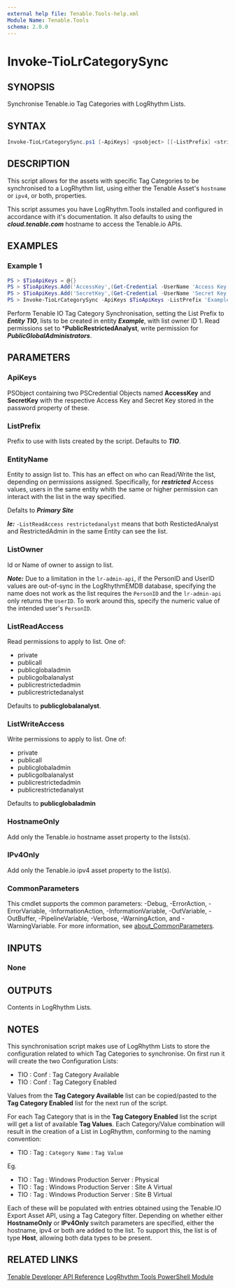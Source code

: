 ```yaml
---
external help file: Tenable.Tools-help.xml
Module Name: Tenable.Tools
schema: 2.0.0
---
```


# Invoke-TioLrCategorySync

## SYNOPSIS

Synchronise Tenable.io Tag Categories with LogRhythm Lists.

## SYNTAX

```powershell
Invoke-TioLrCategorySync.ps1 [-ApiKeys] <psobject> [[-ListPrefix] <string>] [[-EntityName] <string>] [-ListOwner] <Object> [[-ListReadAccess] <string>] [[-ListWriteAccess] <string>] [-HostnameOnly] [-IPv4Only] [<CommonParameters>]
```

## DESCRIPTION

This script allows for the assets with specific Tag Categories to be synchronised to a LogRhythm list, using either the Tenable Asset's `hostname` or `ipv4`, or both, properties.

This script assumes you have LogRhythm.Tools installed and configured in accordance with it's documentation.  It also defaults to using the ***cloud.tenable.com*** hostname to access the Tenable.io APIs.

## EXAMPLES

### Example 1

```powershell
PS > $TioApiKeys = @{}
PS > $TioApiKeys.Add('AccessKey',(Get-Credential -UserName 'Access Key'))
PS > $TioApiKeys.Add('SecretKey',(Get-Credential -UserName 'Secret Key'))
PS > Invoke-TioLrCategorySync -ApiKeys $TioApiKeys -ListPrefix 'Example TIO' -Entity Name 'Example' -ListOwner 1 -ListReadAccess 'publicrestrictedanalyst' -ListWriteAccess 'publicglobaladministrator' -HostnameOnly
```

Perform Tenable IO Tag Category Synchronisation, setting the List Prefix to ***Entity TIO***, lists to be created in entity ***Example***, with list owner ID 1.  Read permissions set to ***PublicRestrictedAnalyst**, write permission for ***PublicGlobalAdministrators***.

## PARAMETERS

### ApiKeys

PSObject containing two PSCredential Objects named **AccessKey** and **SecretKey** with the respective Access Key and Secret Key stored in the password property of these.

### ListPrefix

Prefix to use with lists created by the script.  Defaults to ***TIO***.

### EntityName

Entity to assign list to.  This has an effect on who can Read/Write the list, depending on permissions assigned.  Specifically, for ***restricted*** Access values, users in the same entity whith the same or higher permission can interact with the list in the way specified.

Defalts to ***Primary Site***

***Ie:*** `-ListReadAccess restrictedanalyst` means that both RestictedAnalyst and RestrictedAdmin in the same Entity can see the list.

### ListOwner

Id or Name of owner to assign to list.

***Note:*** Due to a limitation in the `lr-admin-api`, if the PersonID and UserID values are out-of-sync in the LogRhythmEMDB database, specifying the name does not work as the list requires the `PersonID` and the `lr-admin-api` only returns the `UserID`.  To work around this, specify the numeric value of the intended user's `PersonID`.

### ListReadAccess

Read permissions to apply to list.  One of:

* private
* publicall
* publicglobaladmin
* publicgolbalanalyst
* publicrestrictedadmin
* publicrestrictedanalyst

Defaults to **publicglobalanalyst**.

### ListWriteAccess

Write permissions to apply to list.  One of:

* private
* publicall
* publicglobaladmin
* publicgolbalanalyst
* publicrestrictedadmin
* publicrestrictedanalyst

Defaults to **publicglobaladmin**

### HostnameOnly

Add only the Tenable.io hostname asset property to the lists(s).

### IPv4Only

Add only the Tenable.io ipv4 asset property to the list(s).

### CommonParameters

This cmdlet supports the common parameters: -Debug, -ErrorAction, -ErrorVariable, -InformationAction, -InformationVariable, -OutVariable, -OutBuffer, -PipelineVariable, -Verbose, -WarningAction, and -WarningVariable. For more information, see [about_CommonParameters](http://go.microsoft.com/fwlink/?LinkID=113216).

## INPUTS

### None

## OUTPUTS

Contents in LogRhythm Lists.

## NOTES

This synchronisation script makes use of LogRhythm Lists to store the configuration related to which Tag Categories to synchronise.  On first run it will create the two Configuration Lists:

* TIO : Conf : Tag Category Available
* TIO : Conf : Tag Category Enabled

Values from the **Tag Category Available** list can be copied/pasted to the **Tag Category Enabled** list for the next run of the script.

For each Tag Category that is in the **Tag Category Enabled** list the script will get a list of available **Tag Values**.  Each Category/Value combination will result in the creation of a List in LogRhythm, conforming to the naming convention:

* TIO : Tag : `Category Name` : `Tag Value`

Eg.

* TIO : Tag : Windows Production Server : Physical
* TIO : Tag : Windows Production Server : Site A Virtual
* TIO : Tag : Windows Production Server : Site B Virtual

Each of these will be populated with entries obtained using the Tenable.IO Export Asset API, using a Tag Category filter.  Depending on whether either **HostnameOnly** or **IPv4Only** switch parameters are specified, either the hostname, ipv4 or both are added to the list.  To support this, the list is of type **Host**, allowing both data types to be present.

## RELATED LINKS

[Tenable Developer API Reference](https://developer.tenable.com/reference)
[LogRhythm Tools PowerShell Module](https://github.com/LogRhythm-Tools/LogRhythm.Tools)
